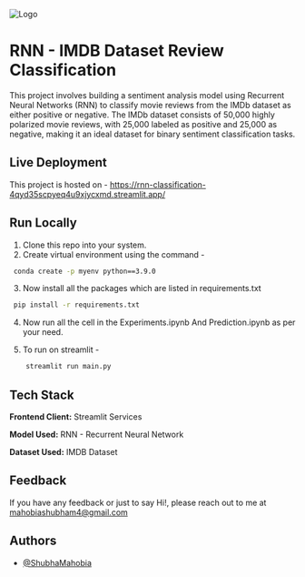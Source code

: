 
![Logo](https://miro.medium.com/v2/resize:fit:828/format:webp/1*PKXTGLCkzRqfzJaYJV4X9g.png)


# RNN - IMDB Dataset Review Classification

This project involves building a sentiment analysis model using Recurrent Neural Networks (RNN) to classify movie reviews from the IMDb dataset as either positive or negative. The IMDb dataset consists of 50,000 highly polarized movie reviews, with 25,000 labeled as positive and 25,000 as negative, making it an ideal dataset for binary sentiment classification tasks.


## Live Deployment 

This project is hosted on - https://rnn-classification-4qyd35scpyeq4u9xjycxmd.streamlit.app/





## Run Locally

1. Clone this repo into your system.
2. Create virtual environment using the command -

```bash
 conda create -p myenv python==3.9.0
```
3. Now install all the packages which are listed in requirements.txt

```bash
 pip install -r requirements.txt
```

4. Now run all the cell in the Experiments.ipynb And Prediction.ipynb as per your need.

5. To run on streamlit - 

```bash
    streamlit run main.py
```
## Tech Stack

**Frontend Client:** Streamlit Services

**Model Used:** RNN - Recurrent Neural Network

**Dataset Used:** IMDB Dataset  

## Feedback
If you have any feedback or just to say Hi!, please reach out to me at mahobiashubham4@gmail.com
## Authors

- [@ShubhaMahobia](https://github.com/ShubhaMahobia)

